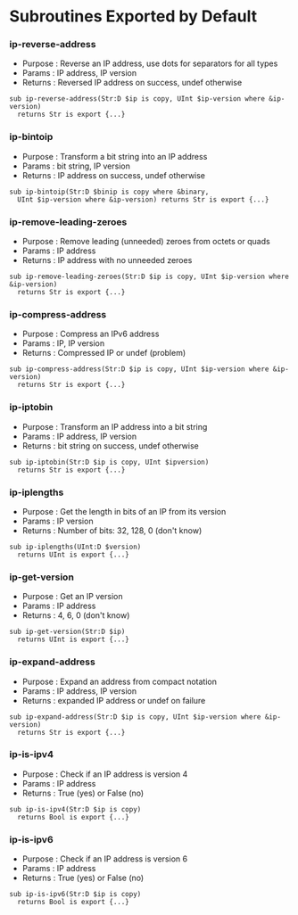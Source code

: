 # Subroutines Exported by Default

### ip-reverse-address
- Purpose : Reverse an IP address, use dots for separators for all types
- Params  : IP address, IP version
- Returns : Reversed IP address on success, undef otherwise
```Perl6
sub ip-reverse-address(Str:D $ip is copy, UInt $ip-version where &ip-version)
  returns Str is export {...}
```

### ip-bintoip
- Purpose : Transform a bit string into an IP address
- Params  : bit string, IP version
- Returns : IP address on success, undef otherwise
```Perl6
sub ip-bintoip(Str:D $binip is copy where &binary,
  UInt $ip-version where &ip-version) returns Str is export {...}
```

### ip-remove-leading-zeroes
- Purpose : Remove leading (unneeded) zeroes from octets or quads
- Params  : IP address
- Returns : IP address with no unneeded zeroes
```Perl6
sub ip-remove-leading-zeroes(Str:D $ip is copy, UInt $ip-version where &ip-version)
  returns Str is export {...}
```

### ip-compress-address
- Purpose : Compress an IPv6 address
- Params  : IP, IP version
- Returns : Compressed IP or undef (problem)
```Perl6
sub ip-compress-address(Str:D $ip is copy, UInt $ip-version where &ip-version)
  returns Str is export {...}
```

### ip-iptobin
- Purpose : Transform an IP address into a bit string
- Params  : IP address, IP version
- Returns : bit string on success, undef otherwise
```Perl6
sub ip-iptobin(Str:D $ip is copy, UInt $ipversion)
  returns Str is export {...}
```

### ip-iplengths
- Purpose : Get the length in bits of an IP from its version
- Params  : IP version
- Returns : Number of bits: 32, 128, 0 (don't know)
```Perl6
sub ip-iplengths(UInt:D $version)
  returns UInt is export {...}
```

### ip-get-version
- Purpose : Get an IP version
- Params  : IP address
- Returns : 4, 6, 0 (don't know)
```Perl6
sub ip-get-version(Str:D $ip)
  returns UInt is export {...}
```

### ip-expand-address
- Purpose : Expand an address from compact notation
- Params  : IP address, IP version
- Returns : expanded IP address or undef on failure
```Perl6
sub ip-expand-address(Str:D $ip is copy, UInt $ip-version where &ip-version)
  returns Str is export {...}
```

### ip-is-ipv4
- Purpose : Check if an IP address is version 4
- Params  : IP address
- Returns : True (yes) or False (no)
```Perl6
sub ip-is-ipv4(Str:D $ip is copy)
  returns Bool is export {...}
```

### ip-is-ipv6
- Purpose : Check if an IP address is version 6
- Params  : IP address
- Returns : True (yes) or False (no)
```Perl6
sub ip-is-ipv6(Str:D $ip is copy)
  returns Bool is export {...}
```
